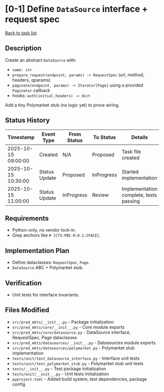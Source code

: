 # [0-1] Define `DataSource` interface + request spec
[Back to task list](../tasks.md)

## Description
Create an abstract `DataSource` with:
- `name: str`
- `prepare_request(endpoint, params) -> RequestSpec` (url, method, headers, qparams)
- `paginate(endpoint, params) -> Iterator[Page]` using a provided `Paginator` callback
- hooks: `auth(initial_headers) -> dict`

Add a tiny Polymarket stub (no logic yet) to prove wiring.

## Status History
| Timestamp | Event Type | From Status | To Status | Details | User |
|-----------|------------|-------------|-----------|---------|------|
| 2025-10-15 09:00:00 | Created | N/A | Proposed | Task file created | you |
| 2025-10-15 10:30:00 | Status Update | Proposed | InProgress | Started implementation | AI_Agent |
| 2025-10-15 11:00:00 | Status Update | InProgress | Review | Implementation complete, tests passing | AI_Agent |

## Requirements
- Python-only, no vendor lock-in.
- Grep anchors like `# [CTX:PBI-0:0-1:IFACE]`.

## Implementation Plan
- Define dataclasses: `RequestSpec`, `Page`.
- `DataSource` ABC + Polymarket stub.

## Verification
- Unit tests for interface invariants.

## Files Modified
- `src/pred_mkts/__init__.py` - Package initialization
- `src/pred_mkts/core/__init__.py` - Core module exports
- `src/pred_mkts/core/datasource.py` - DataSource interface, RequestSpec, Page dataclasses
- `src/pred_mkts/datasources/__init__.py` - Datasources module exports
- `src/pred_mkts/datasources/polymarket.py` - Polymarket stub implementation
- `tests/unit/test_datasource_interface.py` - Interface unit tests
- `tests/unit/test_polymarket_stub.py` - Polymarket stub unit tests
- `tests/__init__.py` - Test package initialization
- `tests/unit/__init__.py` - Unit tests initialization
- `pyproject.toml` - Added build system, test dependencies, package config
